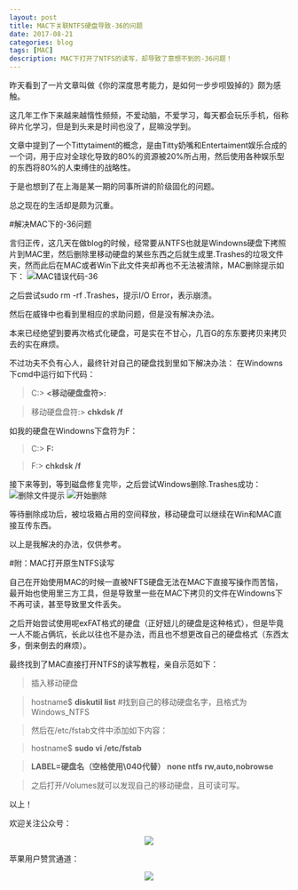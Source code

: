 ```yaml
---
layout: post
title: MAC下关联NTFS硬盘导致-36的问题
date: 2017-08-21
categories: blog
tags: [MAC]
description: MAC下打开了NTFS的读写，却导致了意想不到的-36问题！
---
```


昨天看到了一片文章叫做《你的深度思考能力，是如何一步步呗毁掉的》颇为感触。

这几年工作下来越来越惰性频频，不爱动脑，不爱学习，每天都会玩乐手机，俗称碎片化学习，但是到头来是时间也没了，屁嘛没学到。

文章中提到了一个Tittytaiment的概念，是由Titty奶嘴和Entertaiment娱乐合成的一个词，用于应对全球化导致的80%的资源被20%所占用，然后使用各种娱乐型的东西将80%的人束缚住的战略性。

于是也想到了在上海是某一期的同事所讲的阶级固化的问题。

总之现在的生活却是颇为沉重。

#解决MAC下的-36问题

言归正传，这几天在做blog的时候，经常要从NTFS也就是Windowns硬盘下拷照片到MAC里，然后删除里移动硬盘的某些东西之后就生成里.Trashes的垃圾文件夹，然而此后在MAC或者Win下此文件夹却再也不无法被清除，MAC删除提示如下：
![MAC错误代码-36][1]

之后尝试sudo rm -rf .Trashes，提示I/O Error，表示崩溃。

然后在威锋中也看到里相应的求助问题，但是没有解决办法。

本来已经绝望到要再次格式化硬盘，可是实在不甘心，几百G的东东要拷贝来拷贝去的实在麻烦。

不过功夫不负有心人，最终针对自己的硬盘找到里如下解决办法：
在Windowns下cmd中运行如下代码：

> C:> **<移动硬盘盘符>:**

> 移动硬盘盘符:> **chkdsk /f**

如我的硬盘在Windowns下盘符为F：
> C:> **F:**

> F:> **chkdsk /f**

接下来等到，等到磁盘修复完毕，之后尝试Windows删除.Trashes成功：
![删除文件提示][2]
![开始删除][3]

等待删除成功后，被垃圾箱占用的空间释放，移动硬盘可以继续在Win和MAC直接互传东西。

以上是我解决的办法，仅供参考。

#附：MAC打开原生NTFS读写

自己在开始使用MAC的时候一直被NFTS硬盘无法在MAC下直接写操作而苦恼，最开始也使用里三方工具，但是导致里一些在MAC下拷贝的文件在Windowns下不再可读，甚至导致里文件丢失。

之后开始尝试使用呢exFAT格式的硬盘（正好妞儿的硬盘是这种格式），但是毕竟一人不能占俩坑，长此以往也不是办法，而且也不想更改自己的硬盘格式（东西太多，倒来倒去的麻烦）。

最终找到了MAC直接打开NTFS的读写教程，亲自示范如下：
> 插入移动硬盘

> hostname$ **diskutil list**   #找到自己的移动硬盘名字，且格式为Windows_NTFS

> 然后在/etc/fstab文件中添加如下内容：

> hostname$ **sudo vi /etc/fstab**

> **LABEL=硬盘名（空格使用\040代替） none ntfs rw,auto,nobrowse**

> 之后打开/Volumes就可以发现自己的移动硬盘，且可读可写。

以上！

欢迎关注公众号：

<div align=center>
<img src="https://mmbiz.qpic.cn/mmbiz/QqiaFS6NT0eCUDJtfHubH4fncP5TZOybXaRwiaogrNd1T9bBbIOY2jebDT89s3c1coX38x5ST4G2CrYtuxRLpFDQ/0?wx_fmt=jpeg"/>
</div>

苹果用户赞赏通道：

<div align=center>
<img src="https://mmbiz.qpic.cn/mmbiz_jpg/QqiaFS6NT0eD3anvFetwgNHv3X1AiaXIzWPvazEMIEralm9vs42XsVfoniaXRCSkSpNpz9icsIYFgq84Eic2whLdAfg/0?wx_fmt=jpeg"/>
</div>



  [1]: https://mmbiz.qpic.cn/mmbiz_png/QqiaFS6NT0eCrj2vxBk3yicmqBMps0fibswHOYa9juN2TPiafAGqktWQf7XXuibqLkVvQZNHrg5u7NOs9MqoI8wrlnw/0?wx_fmt=png
  [2]: https://mmbiz.qpic.cn/mmbiz_jpg/QqiaFS6NT0eCrj2vxBk3yicmqBMps0fibsw9IiaHxYqGF53fL7Jibh6ojVWKDkA5diapp3ia0HibAN19Y1qEAtNwOC405A/0?wx_fmt=jpeg
  [3]: https://mmbiz.qpic.cn/mmbiz_jpg/QqiaFS6NT0eCrj2vxBk3yicmqBMps0fibswib5yufY7ZDrCdNzcNicxVsPg2dFfgyWRTsd0RVDXTN0Tm0PRPy82JPAQ/0?wx_fmt=jpeg
  [4]: https://mmbiz.qpic.cn/mmbiz/QqiaFS6NT0eCUDJtfHubH4fncP5TZOybXaRwiaogrNd1T9bBbIOY2jebDT89s3c1coX38x5ST4G2CrYtuxRLpFDQ/0?wx_fmt=jpeg
  [5]: https://mmbiz.qpic.cn/mmbiz_jpg/QqiaFS6NT0eD3anvFetwgNHv3X1AiaXIzWPvazEMIEralm9vs42XsVfoniaXRCSkSpNpz9icsIYFgq84Eic2whLdAfg/0?wx_fmt=jpeg

